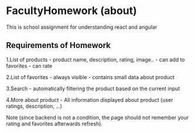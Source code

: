 # FacultyHomework (about)
This is school assignment for understanding react and angular

## Requirements of Homework
1.List of products
    - product name, description, rating, image..
    - can add to favorites
    - can rate

2.List of favorites
    - always visible
    - contains small data about product

3.Search
    - automatically filtering the product based on the current input

4.More about product
    - All information displayed about product (user ratings, description, ...)

Note (since backend is not a condition, the page should not remember your rating and favorites afterwards
refresh).
 
